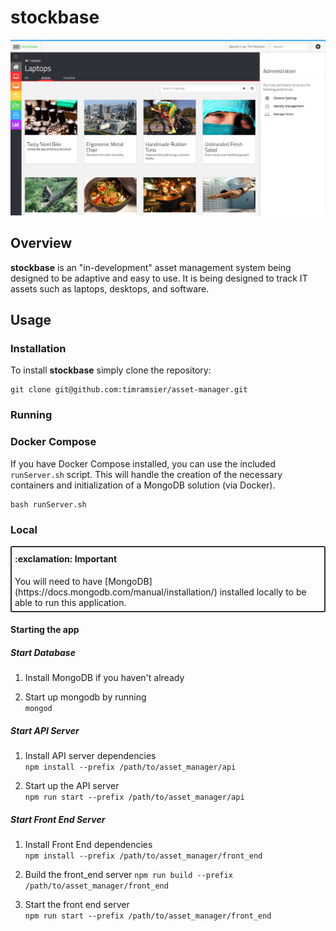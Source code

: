 # stockbase

<img src='demo.png' alt='Demo Image' style='max-width=600px'>

## Overview

**stockbase** is an "in-development" asset management system being designed to be adaptive and easy to use.  It is being designed to track IT assets such as laptops, desktops, and software.

## Usage

### Installation

To install **stockbase** simply clone the repository:

```
git clone git@github.com:timramsier/asset-manager.git
```

### Running

### Docker Compose

If you have Docker Compose installed, you can use the included `runServer.sh`
script.  This will handle the creation of the necessary containers and initialization of a MongoDB solution (via Docker).
```
bash runServer.sh
```

### Local

<div style='border:2px solid #333;padding:5px;border-radius:3px;'>
<h4 style='margin-top:5px'>:exclamation: Important <br></h4>
You will need to have [MongoDB](https://docs.mongodb.com/manual/installation/) installed locally to be able to run this application.
</div>

#### Starting the app

##### Start Database
1. Install MongoDB if you haven't already

1. Start up mongodb by running <br>
  `mongod`

##### Start API Server
1. Install API server dependencies <br>
  `npm install --prefix /path/to/asset_manager/api`

1. Start up the API server <br>
  `npm run start --prefix /path/to/asset_manager/api`

##### Start Front End Server
1. Install Front End dependencies <br>
  `npm install --prefix /path/to/asset_manager/front_end`

1. Build the front_end server
  `npm run build --prefix /path/to/asset_manager/front_end`

1. Start the front end server <br>
  `npm run start --prefix /path/to/asset_manager/front_end`
